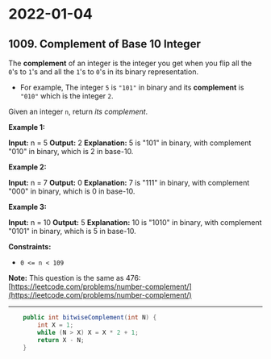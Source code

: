 # 2022-01-04

## 1009. Complement of Base 10 Integer

The **complement** of an integer is the integer you get when you flip all the `0`'s to `1`'s and all the `1`'s to `0`'s in its binary representation.

- For example, The integer `5` is `"101"` in binary and its **complement** is `"010"` which is the integer `2`.

Given an integer `n`, return _its complement_.

**Example 1:**

**Input:** n = 5
**Output:** 2
**Explanation:** 5 is "101" in binary, with complement "010" in binary, which is 2 in base-10.

**Example 2:**

**Input:** n = 7
**Output:** 0
**Explanation:** 7 is "111" in binary, with complement "000" in binary, which is 0 in base-10.

**Example 3:**

**Input:** n = 10
**Output:** 5
**Explanation:** 10 is "1010" in binary, with complement "0101" in binary, which is 5 in base-10.

**Constraints:**

- `0 <= n < 109`

**Note:** This question is the same as 476: [https://leetcode.com/problems/number-complement/](https://leetcode.com/problems/number-complement/)

---

```java
    public int bitwiseComplement(int N) {
        int X = 1;
        while (N > X) X = X * 2 + 1;
        return X - N;
    }
```
